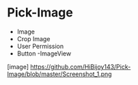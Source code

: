 # Pick-Image
- Image
- Crop Image
- User Permission
- Button
-ImageView

[image] https://github.com/HiBijoy143/Pick-Image/blob/master/Screenshot_1.png 
